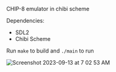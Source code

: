 CHIP-8 emulator in chibi scheme

Dependencies:
- SDL2
- Chibi Scheme

Run `make` to build and `./main` to run

![Screenshot 2023-09-13 at 7 02 53 AM](https://github.com/jpe90/chibi-chip8/assets/9307830/3c790ddb-b9c5-4f32-9722-6f6792a08718)
